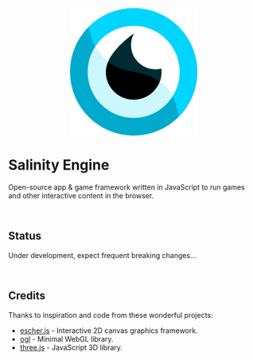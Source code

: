 <div align="center">
<img src="./files/logo/salinity256.png" alt="Salinity Engine"/>
</div>

# Salinity Engine

Open-source app & game framework written in JavaScript to run games and other interactive content in the browser.

<br />

## Status

Under development, expect frequent breaking changes...

<br />

## Credits

Thanks to inspiration and code from these wonderful projects:
- [escher.js](https://github.com/tentone/escher.js) - Interactive 2D canvas graphics framework.
- [ogl](https://github.com/oframe/ogl) - Minimal WebGL library.
- [three.js](https://github.com/mrdoob/three.js/) - JavaScript 3D library.

<br />

